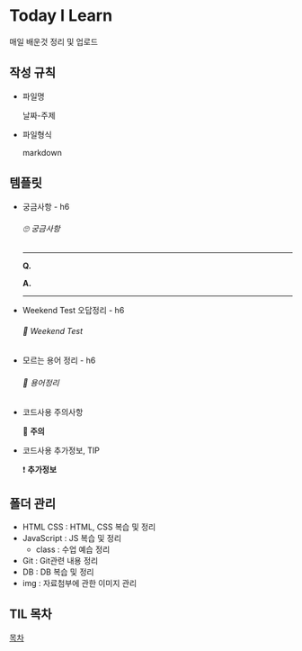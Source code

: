 # Today I Learn

매일 배운것 정리 및 업로드



## 작성 규칙

- 파일명

  날짜-주제

- 파일형식

  markdown



## 템플릿

- 궁금사항 - h6

  ###### 🙄 궁금사항

  ---

  **Q.** 

  **A.** 

  ---

- Weekend Test 오답정리 - h6

  ###### 📝 Weekend Test

- 모르는 용어 정리 - h6

  ###### &#128210;  용어정리
  
- 코드사용 주의사항

  &#128680; **주의**

- 코드사용 추가정보, TIP

  &#10071; **추가정보**
  
  

## 폴더 관리

- HTML CSS : HTML, CSS  복습 및 정리
- JavaScript : JS 복습 및 정리
  - class : 수업 예습 정리
- Git : Git관련 내용 정리
- DB : DB 복습 및 정리
- img : 자료첨부에 관한 이미지 관리



## TIL 목차

[목차](https://github.com/tinkerbell93/TIL/blob/master/index.md)

